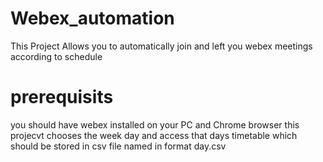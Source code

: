 # Webex_automation
This Project Allows you to automatically join and left you webex meetings according to schedule
# prerequisits 
you should have webex installed on your PC
and Chrome browser
this projecvt chooses the week day and access that days timetable which should be stored in csv  file named in format day.csv
